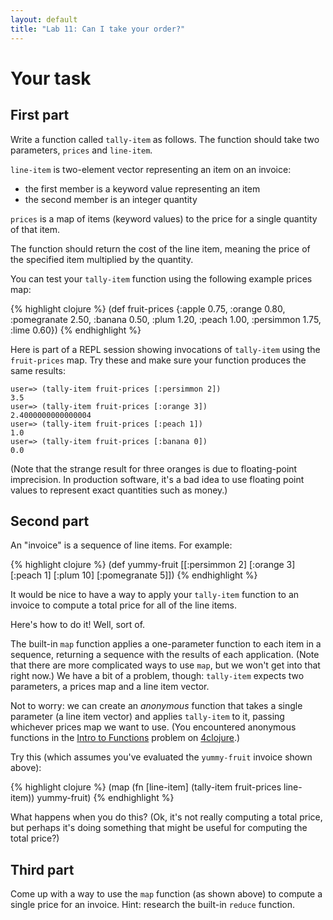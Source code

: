 ```yaml
---
layout: default
title: "Lab 11: Can I take your order?"
---
```


# Your task

## First part

Write a function called `tally-item` as follows.  The function should take two parameters, `prices` and `line-item`.

`line-item` is two-element vector representing an item on an invoice:

* the first member is a keyword value representing an item
* the second member is an integer quantity

 `prices` is a map of items (keyword values) to the price for a single quantity of that item.

The function should return the cost of the line item, meaning the price of the specified item multiplied by the quantity.

You can test your `tally-item` function using the following example prices map:

{% highlight clojure %}
(def fruit-prices
  {:apple 0.75,
   :orange 0.80,
   :pomegranate 2.50,
   :banana 0.50,
   :plum 1.20,
   :peach 1.00,
   :persimmon 1.75,
   :lime 0.60})
{% endhighlight %}

Here is part of a REPL session showing invocations of `tally-item` using the `fruit-prices` map.  Try these and make sure your function produces the same results:

    user=> (tally-item fruit-prices [:persimmon 2])
    3.5
    user=> (tally-item fruit-prices [:orange 3])
    2.4000000000000004
    user=> (tally-item fruit-prices [:peach 1])
    1.0
    user=> (tally-item fruit-prices [:banana 0])
    0.0

(Note that the strange result for three oranges is due to floating-point imprecision.  In production software, it's a bad idea to use floating point values to represent exact quantities such as money.)

## Second part

An "invoice" is a sequence of line items.  For example:

{% highlight clojure %}
(def yummy-fruit
  [[:persimmon 2]
   [:orange 3]
   [:peach 1]
   [:plum 10]
   [:pomegranate 5]])
{% endhighlight %}

It would be nice to have a way to apply your `tally-item` function to an invoice to compute a total price for all of the line items.

Here's how to do it!  Well, sort of.

The built-in `map` function applies a one-parameter function to each item in a sequence, returning a sequence with the results of each application.  (Note that there are more complicated ways to use `map`, but we won't get into that right now.)  We have a bit of a problem, though: `tally-item` expects two parameters, a prices map and a line item vector.

Not to worry: we can create an *anonymous* function that takes a single parameter (a line item vector) and applies `tally-item` to it, passing whichever prices map we want to use.  (You encountered anonymous functions in the [Intro to Functions](https://www.4clojure.com/problem/14) problem on [4clojure](https://www.4clojure.com/).)

Try this (which assumes you've evaluated the `yummy-fruit` invoice shown above):

{% highlight clojure %}
(map (fn [line-item] (tally-item fruit-prices line-item))
     yummy-fruit)
{% endhighlight %}

What happens when you do this?  (Ok, it's not really computing a total price, but perhaps it's doing something that might be useful for computing the total price?)

## Third part

Come up with a way to use the `map` function (as shown above) to compute a single price for an invoice.  Hint: research the built-in `reduce` function.

<!--
When you get this working, show me what you did.

# Solution

When you are done, you can compare your solution to mine:

> [lab11-solution.clj](lab11-solution.clj)
-->

<!-- vim:set wrap: ­-->
<!-- vim:set linebreak: -->
<!-- vim:set nolist: -->
